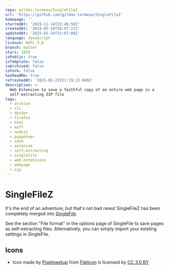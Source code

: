 ```yaml
---
repo: gildas-lormeau/SingleFileZ
url: 'https://github.com/gildas-lormeau/SingleFileZ'
homepage: ''
starredAt: '2019-11-14T23:46:50Z'
createdAt: '2019-05-16T20:57:21Z'
updatedAt: '2025-02-24T13:07:09Z'
language: JavaScript
license: AGPL-3.0
branch: master
stars: 1859
isPublic: true
isTemplate: false
isArchived: false
isFork: false
hasReadMe: true
refreshedAt: '2025-02-25T21:19:13.040Z'
description: >-
  Web Extension to save a faithful copy of an entire web page in a
  self-extracting ZIP file 
tags:
  - archive
  - cli
  - docker
  - firefox
  - html
  - maff
  - nodejs
  - puppeteer
  - save
  - selenium
  - self-extracting
  - singlefile
  - web-extensions
  - webpage
  - zip
---
```


# SingleFileZ

It's the end of an adventure, but that's not bad news! SingleFileZ has been completely merged into [SingleFile](https://github.com/gildas-lormeau/SingleFile). 

See the section "File format" in the options page of SingleFile to save pages as self-extracting files. Alternatively, you can simply import your existing settings in SingleFile.

## Icons
 - Icon made by [Pixelmeetup](https://www.flaticon.com/authors/pixelmeetup) from [Flaticon](www.flaticon.com) is licensed by [CC 3.0 BY](http://creativecommons.org/licenses/by/3.0/)
